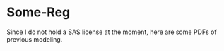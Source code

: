 # Some-Reg

Since I do not hold a SAS license at the moment, here are some PDFs of previous modeling. 
